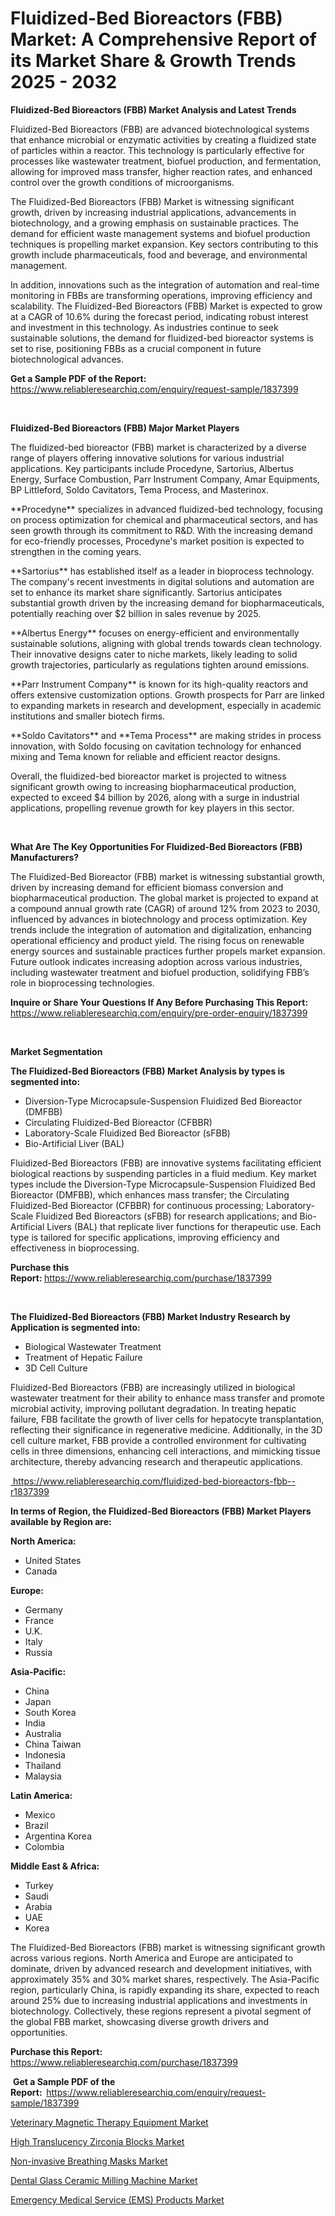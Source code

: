 <p><h1>Fluidized-Bed Bioreactors (FBB) Market: A Comprehensive Report of its Market Share & Growth Trends 2025 - 2032</h1></p><p><strong>Fluidized-Bed Bioreactors (FBB) Market Analysis and Latest Trends</strong></p>
<p><p>Fluidized-Bed Bioreactors (FBB) are advanced biotechnological systems that enhance microbial or enzymatic activities by creating a fluidized state of particles within a reactor. This technology is particularly effective for processes like wastewater treatment, biofuel production, and fermentation, allowing for improved mass transfer, higher reaction rates, and enhanced control over the growth conditions of microorganisms.</p><p>The Fluidized-Bed Bioreactors (FBB) Market is witnessing significant growth, driven by increasing industrial applications, advancements in biotechnology, and a growing emphasis on sustainable practices. The demand for efficient waste management systems and biofuel production techniques is propelling market expansion. Key sectors contributing to this growth include pharmaceuticals, food and beverage, and environmental management.</p><p>In addition, innovations such as the integration of automation and real-time monitoring in FBBs are transforming operations, improving efficiency and scalability. The Fluidized-Bed Bioreactors (FBB) Market is expected to grow at a CAGR of 10.6% during the forecast period, indicating robust interest and investment in this technology. As industries continue to seek sustainable solutions, the demand for fluidized-bed bioreactor systems is set to rise, positioning FBBs as a crucial component in future biotechnological advances.</p></p>
<p><strong>Get a Sample PDF of the Report:&nbsp;</strong> <a href="https://www.reliableresearchiq.com/enquiry/request-sample/1837399?utm_campaign=1082&utm_medium=2&utm_source=Github&utm_content=ia&utm_term=05032025&utm_id=fluidized-bed-bioreactors-fbb">https://www.reliableresearchiq.com/enquiry/request-sample/1837399</a></p>
<p>&nbsp;</p>
<p><strong>Fluidized-Bed Bioreactors (FBB) Major Market Players</strong></p>
<p><p>The fluidized-bed bioreactor (FBB) market is characterized by a diverse range of players offering innovative solutions for various industrial applications. Key participants include Procedyne, Sartorius, Albertus Energy, Surface Combustion, Parr Instrument Company, Amar Equipments, BP Littleford, Soldo Cavitators, Tema Process, and Masterinox.</p><p>**Procedyne** specializes in advanced fluidized-bed technology, focusing on process optimization for chemical and pharmaceutical sectors, and has seen growth through its commitment to R&D. With the increasing demand for eco-friendly processes, Procedyne's market position is expected to strengthen in the coming years.</p><p>**Sartorius** has established itself as a leader in bioprocess technology. The company's recent investments in digital solutions and automation are set to enhance its market share significantly. Sartorius anticipates substantial growth driven by the increasing demand for biopharmaceuticals, potentially reaching over $2 billion in sales revenue by 2025.</p><p>**Albertus Energy** focuses on energy-efficient and environmentally sustainable solutions, aligning with global trends towards clean technology. Their innovative designs cater to niche markets, likely leading to solid growth trajectories, particularly as regulations tighten around emissions.</p><p>**Parr Instrument Company** is known for its high-quality reactors and offers extensive customization options. Growth prospects for Parr are linked to expanding markets in research and development, especially in academic institutions and smaller biotech firms.</p><p>**Soldo Cavitators** and **Tema Process** are making strides in process innovation, with Soldo focusing on cavitation technology for enhanced mixing and Tema known for reliable and efficient reactor designs.</p><p>Overall, the fluidized-bed bioreactor market is projected to witness significant growth owing to increasing biopharmaceutical production, expected to exceed $4 billion by 2026, along with a surge in industrial applications, propelling revenue growth for key players in this sector.</p></p>
<p>&nbsp;</p>
<p><strong>What Are The Key Opportunities For Fluidized-Bed Bioreactors (FBB) Manufacturers?</strong></p>
<p><p>The Fluidized-Bed Bioreactor (FBB) market is witnessing substantial growth, driven by increasing demand for efficient biomass conversion and biopharmaceutical production. The global market is projected to expand at a compound annual growth rate (CAGR) of around 12% from 2023 to 2030, influenced by advances in biotechnology and process optimization. Key trends include the integration of automation and digitalization, enhancing operational efficiency and product yield. The rising focus on renewable energy sources and sustainable practices further propels market expansion. Future outlook indicates increasing adoption across various industries, including wastewater treatment and biofuel production, solidifying FBB’s role in bioprocessing technologies.</p></p>
<p><strong>Inquire or Share Your Questions If Any Before Purchasing This Report:</strong> <a href="https://www.reliableresearchiq.com/enquiry/pre-order-enquiry/1837399?utm_campaign=1082&utm_medium=2&utm_source=Github&utm_content=ia&utm_term=05032025&utm_id=fluidized-bed-bioreactors-fbb">https://www.reliableresearchiq.com/enquiry/pre-order-enquiry/1837399</a></p>
<p>&nbsp;</p>
<p><strong>Market Segmentation</strong></p>
<p><strong>The Fluidized-Bed Bioreactors (FBB) Market Analysis by types is segmented into:</strong></p>
<p><ul><li>Diversion-Type Microcapsule-Suspension Fluidized Bed Bioreactor (DMFBB)</li><li>Circulating Fluidized-Bed Bioreactor (CFBBR)</li><li>Laboratory-Scale Fluidized Bed Bioreactor (sFBB)</li><li>Bio-Artificial Liver (BAL)</li></ul></p>
<p><p>Fluidized-Bed Bioreactors (FBB) are innovative systems facilitating efficient biological reactions by suspending particles in a fluid medium. Key market types include the Diversion-Type Microcapsule-Suspension Fluidized Bed Bioreactor (DMFBB), which enhances mass transfer; the Circulating Fluidized-Bed Bioreactor (CFBBR) for continuous processing; Laboratory-Scale Fluidized Bed Bioreactors (sFBB) for research applications; and Bio-Artificial Livers (BAL) that replicate liver functions for therapeutic use. Each type is tailored for specific applications, improving efficiency and effectiveness in bioprocessing.</p></p>
<p><strong>Purchase this Report:&nbsp;</strong><a href="https://www.reliableresearchiq.com/purchase/1837399?utm_campaign=1082&utm_medium=2&utm_source=Github&utm_content=ia&utm_term=05032025&utm_id=fluidized-bed-bioreactors-fbb">https://www.reliableresearchiq.com/purchase/1837399</a></p>
<p>&nbsp;</p>
<p><strong>The Fluidized-Bed Bioreactors (FBB) Market Industry Research by Application is segmented into:</strong></p>
<p><ul><li>Biological Wastewater Treatment</li><li>Treatment of Hepatic Failure</li><li>3D Cell Culture</li></ul></p>
<p><p>Fluidized-Bed Bioreactors (FBB) are increasingly utilized in biological wastewater treatment for their ability to enhance mass transfer and promote microbial activity, improving pollutant degradation. In treating hepatic failure, FBB facilitate the growth of liver cells for hepatocyte transplantation, reflecting their significance in regenerative medicine. Additionally, in the 3D cell culture market, FBB provide a controlled environment for cultivating cells in three dimensions, enhancing cell interactions, and mimicking tissue architecture, thereby advancing research and therapeutic applications.</p></p>
<p><a href="https://www.reliableresearchiq.com/fluidized-bed-bioreactors-fbb--r1837399?utm_campaign=1082&utm_medium=2&utm_source=Github&utm_content=ia&utm_term=05032025&utm_id=fluidized-bed-bioreactors-fbb">&nbsp;https://www.reliableresearchiq.com/fluidized-bed-bioreactors-fbb--r1837399</a></p>
<p><strong>In terms of Region, the Fluidized-Bed Bioreactors (FBB) Market Players available by Region are:</strong></p>
<p>
    <p> <strong> North America: </strong>
        <ul>
            <li>United States</li>
            <li>Canada</li>
        </ul>
        </p> 
    <p> <strong> Europe: </strong>
        <ul>
            <li>Germany</li>
            <li>France</li>
            <li>U.K.</li>
            <li>Italy</li>
            <li>Russia</li>
        </ul>
        </p> 
    <p> <strong> Asia-Pacific: </strong>
        <ul>
            <li>China</li>
            <li>Japan</li>
            <li>South Korea</li>
            <li>India</li>
            <li>Australia</li>
            <li>China Taiwan</li>
            <li>Indonesia</li>
            <li>Thailand</li>
            <li>Malaysia</li>
        </ul>
        </p> 
    <p> <strong> Latin America: </strong>
        <ul>
            <li>Mexico</li>
            <li>Brazil</li>
            <li>Argentina Korea</li>
            <li>Colombia</li>
        </ul>
        </p> 
    <p> <strong> Middle East & Africa: </strong>
        <ul>
            <li>Turkey</li>
            <li>Saudi</li>
            <li>Arabia</li>
            <li>UAE</li>
            <li>Korea</li>
        </ul>
    </p>
    </p>
<p><p>The Fluidized-Bed Bioreactors (FBB) market is witnessing significant growth across various regions. North America and Europe are anticipated to dominate, driven by advanced research and development initiatives, with approximately 35% and 30% market shares, respectively. The Asia-Pacific region, particularly China, is rapidly expanding its share, expected to reach around 25% due to increasing industrial applications and investments in biotechnology. Collectively, these regions represent a pivotal segment of the global FBB market, showcasing diverse growth drivers and opportunities.</p></p>
<p><strong>Purchase this Report: </strong><a href="https://www.reliableresearchiq.com/purchase/1837399?utm_campaign=1082&utm_medium=2&utm_source=Github&utm_content=ia&utm_term=05032025&utm_id=fluidized-bed-bioreactors-fbb">https://www.reliableresearchiq.com/purchase/1837399</a></p>
<p>&nbsp;<strong>Get a Sample PDF of the Report:&nbsp;&nbsp;</strong><a href="https://www.reliableresearchiq.com/enquiry/request-sample/1837399?utm_campaign=1082&utm_medium=2&utm_source=Github&utm_content=ia&utm_term=05032025&utm_id=fluidized-bed-bioreactors-fbb">https://www.reliableresearchiq.com/enquiry/request-sample/1837399</a></p>
<p><strong></strong></p>
<p><p><a href="https://github.com/skoppmerlib9/Market-Research-Report-List-1/blob/main/veterinary-magnetic-therapy-equipment-market.md?utm_campaign=1082&utm_medium=2&utm_source=Github&utm_content=ia&utm_term=05032025&utm_id=fluidized-bed-bioreactors-fbb">Veterinary Magnetic Therapy Equipment Market</a></p><p><a href="https://github.com/saimntamiki/Market-Research-Report-List-1/blob/main/high-translucency-zirconia-blocks-market.md?utm_campaign=1082&utm_medium=2&utm_source=Github&utm_content=ia&utm_term=05032025&utm_id=fluidized-bed-bioreactors-fbb">High Translucency Zirconia Blocks Market</a></p><p><a href="https://github.com/messonmengen75/Market-Research-Report-List-1/blob/main/non-invasive-breathing-masks-market.md?utm_campaign=1082&utm_medium=2&utm_source=Github&utm_content=ia&utm_term=05032025&utm_id=fluidized-bed-bioreactors-fbb">Non-invasive Breathing Masks Market</a></p><p><a href="https://github.com/bocksovers0r/Market-Research-Report-List-1/blob/main/dental-glass-ceramic-milling-machine-market.md?utm_campaign=1082&utm_medium=2&utm_source=Github&utm_content=ia&utm_term=05032025&utm_id=fluidized-bed-bioreactors-fbb">Dental Glass Ceramic Milling Machine Market</a></p><p><a href="https://github.com/gambokaiohjr/Market-Research-Report-List-1/blob/main/emergency-medical-service-ems-products-market.md?utm_campaign=1082&utm_medium=2&utm_source=Github&utm_content=ia&utm_term=05032025&utm_id=fluidized-bed-bioreactors-fbb">Emergency Medical Service (EMS) Products Market</a></p></p>